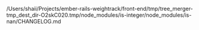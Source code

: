 /Users/shaii/Projects/ember-rails-weightrack/front-end/tmp/tree_merger-tmp_dest_dir-O2skC020.tmp/node_modules/is-integer/node_modules/is-nan/CHANGELOG.md